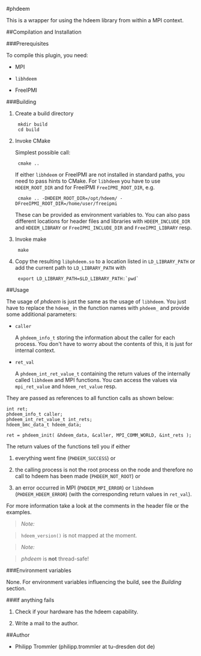 #phdeem

This is a wrapper for using the hdeem library from within a MPI context.

##Compilation and Installation

###Prerequisites

To compile this plugin, you need:

* MPI

* `libhdeem`

* FreeIPMI

###Building

1. Create a build directory

        mkdir build
        cd build

2. Invoke CMake

    Simplest possible call:
    
        cmake ..
        
    If either `libhdeem` or FreeIPMI are not installed in standard paths, you need to pass hints to
    CMake. For `libhdeem` you have to use `HDEEM_ROOT_DIR` and for FreeIPMI `FreeIPMI_ROOT_DIR`, e.g.
    
        cmake .. -DHDEEM_ROOT_DIR=/opt/hdeem/ -DFreeIPMI_ROOT_DIR=/home/user/freeipmi
        
    These can be provided as environment variables to. You can also pass different locations for
    header files and libraries with `HDEEM_INCLUDE_DIR` and `HDEEM_LIBRARY` or `FreeIPMI_INCLUDE_DIR`
    and `FreeIPMI_LIBRARY` resp.

3. Invoke make

        make

4. Copy the resulting `libphdeem.so` to a location listed in `LD_LIBRARY_PATH` or add the
    current path to `LD_LIBRARY_PATH` with

        export LD_LIBRARY_PATH=$LD_LIBRARY_PATH:`pwd`

##Usage

The usage of *phdeem* is just the same as the usage of `libhdeem`. You just have to replace the
`hdeem_` in the function names with `phdeem_` and provide some additional parameters:

* `caller`
    
    A `phdeem_info_t` storing the information about the caller for each process. You don't have to 
    worry about the contents of this, it is just for internal context.
    
* `ret_val`

    A `phdeem_int_ret_value_t` containing the return values of the internally called `libhdeem` and
    MPI functions. You can access the values via `mpi_ret_value` and `hdeem_ret_value` resp.
    
They are passed as references to all function calls as shown below:

    int ret;
    phdeem_info_t caller;
    phdeem_int_ret_value_t int_rets;
    hdeem_bmc_data_t hdeem_data;
    
    ret = phdeem_init( &hdeem_data, &caller, MPI_COMM_WORLD, &int_rets );

The return values of the functions tell you if either

1. everything went fine (`PHDEEM_SUCCESS`) or

2. the calling process is not the root process on the node and therefore no call to hdeem has been
    made (`PHDEEM_NOT_ROOT`) or

3. an error occurred in MPI (`PHDEEM_MPI_ERROR`) or `libhdeem` (`PHDEEM_HDEEM_ERROR`) (with the
    corresponding return values in `ret_val`).

For more information take a look at the comments in the header file or the examples.

> *Note:*

> `hdeem_version()` is not mapped at the moment.


> *Note:*

> *phdeem* is **not** thread-safe!

###Environment variables

None. For environment variables influencing the build, see the *Building* section.

###If anything fails

1. Check if your hardware has the hdeem capability.

2. Write a mail to the author.

##Author

* Philipp Trommler (philipp.trommler at tu-dresden dot de)
